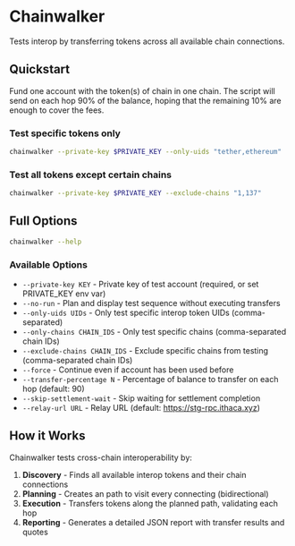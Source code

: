 # Chainwalker

Tests interop by transferring tokens across all available chain connections.

## Quickstart

Fund one account with the token(s) of chain in one chain. The script will send on each hop 90% of the balance, hoping that the remaining 10% are enough to cover the fees.

### Test specific tokens only
```bash
chainwalker --private-key $PRIVATE_KEY --only-uids "tether,ethereum"
```

### Test all tokens except certain chains
```bash
chainwalker --private-key $PRIVATE_KEY --exclude-chains "1,137"
```

## Full Options

```bash
chainwalker --help
```

### Available Options

- `--private-key KEY` - Private key of test account (required, or set PRIVATE_KEY env var)
- `--no-run` - Plan and display test sequence without executing transfers
- `--only-uids UIDs` - Only test specific interop token UIDs (comma-separated)
- `--only-chains CHAIN_IDS` - Only test specific chains (comma-separated chain IDs)
- `--exclude-chains CHAIN_IDS` - Exclude specific chains from testing (comma-separated chain IDs)
- `--force` - Continue even if account has been used before
- `--transfer-percentage N` - Percentage of balance to transfer on each hop (default: 90)
- `--skip-settlement-wait` - Skip waiting for settlement completion
- `--relay-url URL` - Relay URL (default: https://stg-rpc.ithaca.xyz)

## How it Works

Chainwalker tests cross-chain interoperability by:

1. **Discovery** - Finds all available interop tokens and their chain connections
2. **Planning** - Creates an path to visit every connecting (bidirectional)
3. **Execution** - Transfers tokens along the planned path, validating each hop
4. **Reporting** - Generates a detailed JSON report with transfer results and quotes

